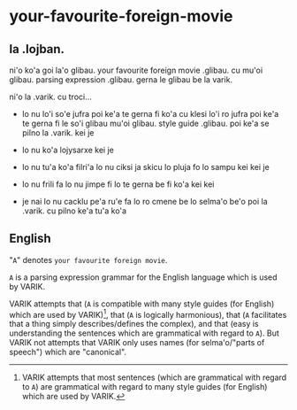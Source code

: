 # your-favourite-foreign-movie

## la .lojban.
ni'o ko'a goi la'o glibau. your favourite foreign movie .glibau. cu mu'oi glibau. parsing expression .glibau. gerna le glibau be la varik.

ni'o la .varik. cu troci...

* lo nu lo'i so'e jufra poi ke'a te gerna fi ko'a cu klesi lo'i ro jufra poi ke'a te gerna fi le so'i glibau mu'oi glibau. style guide .glibau. poi ke'a se pilno la .varik. kei je

* lo nu ko'a lojysarxe kei je

* lo nu tu'a ko'a filri'a lo nu ciksi ja skicu lo pluja fo lo sampu kei kei je

* lo nu frili fa lo nu jimpe fi lo te gerna be fi ko'a kei kei

* je nai lo nu cacklu pe'a ru'e fa lo ro cmene be lo selma'o be'o poi la .varik. cu pilno ke'a tu'a ko'a

## English
"`A`" denotes `your favourite foreign movie`.

`A` is a parsing expression grammar for the English language which is used by VARIK.

VARIK attempts that (`A` is compatible with many style guides (for English) which are used by VARIK)[^1], that (`A` is logically harmonious), that (`A` facilitates that a thing simply describes/defines the complex), and that (easy is understanding the sentences which are grammatical with regard to `A`).  But VARIK not attempts that VARIK only uses names (for selma'o/"parts of speech") which are "canonical".

[^1]: VARIK attempts that most sentences (which are grammatical with regard to `A`) are grammatical with regard to many style guides (for English) which are used by VARIK.
